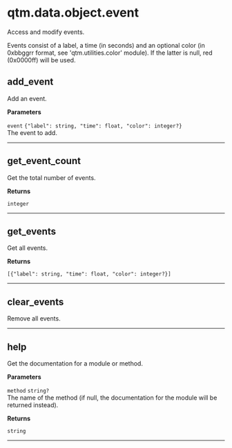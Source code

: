 # qtm.data.object.event

Access and modify events.

Events consist of a label, a time (in seconds) and an optional color (in 0xbbggrr format, see 'qtm.utilities.color' module). If the latter is null, red (0x0000ff) will be used.

## add_event

Add an event.

**Parameters**

`event` `{"label": string, "time": float, "color": integer?}`<br/>
The event to add.




---
## get_event_count

Get the total number of events.

**Returns**

`integer` 


---
## get_events

Get all events.

**Returns**

`[{"label": string, "time": float, "color": integer?}]` 


---
## clear_events

Remove all events.



---
## help

Get the documentation for a module or method.

**Parameters**

`method` `string?`<br/>
The name of the method (if null, the documentation for the module will be returned instead).


**Returns**

`string` 


---
